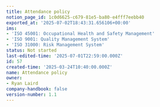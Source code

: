 ```yaml
---
title: Attendance policy
notion_page_id: 1c0d6625-c679-81e5-ba80-e4fff7eebb40
exported_at: '2025-07-02T18:43:31.656106+00:00'
ims:
- 'ISO 45001: Occupational Health and Safety Management'
- 'ISO 9001: Quality Management System'
- 'ISO 31000: Risk Management System'
status: Not started
last-edited-time: '2025-07-01T22:59:00.000Z'
id: 57
created-time: '2025-03-24T10:40:00.000Z'
name: Attendance policy
owner:
- Ryan Laird
company-handbook: false
version-number: 1.1
---
```


